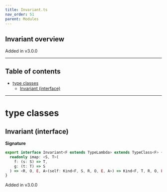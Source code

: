 ```yaml
---
title: Invariant.ts
nav_order: 51
parent: Modules
---
```


## Invariant overview

Added in v3.0.0

---

<h2 class="text-delta">Table of contents</h2>

- [type classes](#type-classes)
  - [Invariant (interface)](#invariant-interface)

---

# type classes

## Invariant (interface)

**Signature**

```ts
export interface Invariant<F extends TypeLambda> extends TypeClass<F> {
  readonly imap: <S, T>(
    f: (s: S) => T,
    g: (t: T) => S
  ) => <R, O, E, A>(self: Kind<F, S, R, O, E, A>) => Kind<F, T, R, O, E, A>
}
```

Added in v3.0.0
